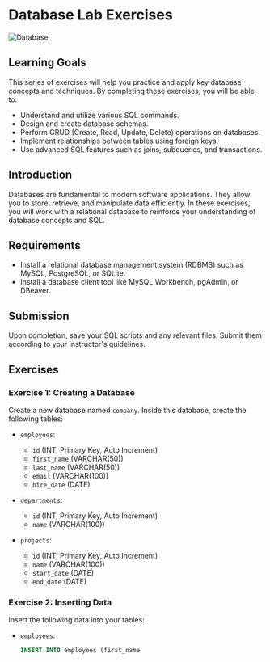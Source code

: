 # Database Lab Exercises

![Database](https://user-images.githubusercontent.com/23629340/40541063-a07a0a8a-601a-11e8-91b5-2f13e4e6b441.png)

## Learning Goals

This series of exercises will help you practice and apply key database concepts and techniques. By completing these exercises, you will be able to:

- Understand and utilize various SQL commands.
- Design and create database schemas.
- Perform CRUD (Create, Read, Update, Delete) operations on databases.
- Implement relationships between tables using foreign keys.
- Use advanced SQL features such as joins, subqueries, and transactions.

## Introduction

Databases are fundamental to modern software applications. They allow you to store, retrieve, and manipulate data efficiently. In these exercises, you will work with a relational database to reinforce your understanding of database concepts and SQL.

## Requirements

- Install a relational database management system (RDBMS) such as MySQL, PostgreSQL, or SQLite.
- Install a database client tool like MySQL Workbench, pgAdmin, or DBeaver.

## Submission

Upon completion, save your SQL scripts and any relevant files. Submit them according to your instructor's guidelines.

## Exercises

### Exercise 1: Creating a Database

Create a new database named `company`. Inside this database, create the following tables:

- `employees`:
  - `id` (INT, Primary Key, Auto Increment)
  - `first_name` (VARCHAR(50))
  - `last_name` (VARCHAR(50))
  - `email` (VARCHAR(100))
  - `hire_date` (DATE)

- `departments`:
  - `id` (INT, Primary Key, Auto Increment)
  - `name` (VARCHAR(100))

- `projects`:
  - `id` (INT, Primary Key, Auto Increment)
  - `name` (VARCHAR(100))
  - `start_date` (DATE)
  - `end_date` (DATE)

### Exercise 2: Inserting Data

Insert the following data into your tables:

- `employees`:
  ```sql
  INSERT INTO employees (first_name
